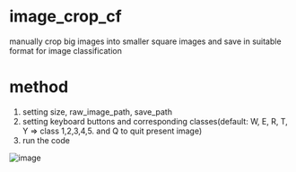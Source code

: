 # image_crop_cf
manually crop big images into smaller square images and save in suitable format for image classification
# method
1. setting size, raw_image_path, save_path
2. setting keyboard buttons and corresponding classes(default: W, E, R, T, Y => class 1,2,3,4,5. and Q to quit present image)
3. run the code

![image](https://user-images.githubusercontent.com/72262313/218012179-cc848d01-c946-4a38-af26-6e3e61ca7992.png)

